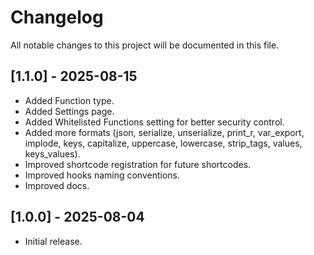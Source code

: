 # Changelog

All notable changes to this project will be documented in this file.

## [1.1.0] - 2025-08-15
- Added Function type.
- Added Settings page.
- Added Whitelisted Functions setting for better security control.
- Added more formats (json, serialize, unserialize, print_r, var_export, implode, keys, capitalize, uppercase, lowercase, strip_tags, values, keys_values).
- Improved shortcode registration for future shortcodes.
- Improved hooks naming conventions.
- Improved docs.

## [1.0.0] - 2025-08-04
- Initial release.
